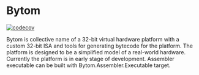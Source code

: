 # Bytom

[![codecov](https://codecov.io/github/Argmaster/bytom/graph/badge.svg?token=75JqvdVUCo)](https://codecov.io/github/Argmaster/bytom)

Bytom is collective name of a 32-bit virtual hardware platform with a custom 32-bit ISA
and tools for generating bytecode for the platform. The platform is designed to be a
simplified model of a real-world hardware. Currently the platform is in early stage of
development. Assembler executable can be built with Bytom.Assembler.Executable target.
